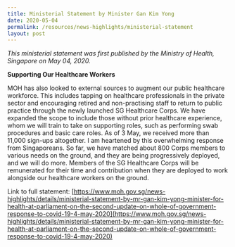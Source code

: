 ```yaml
---
title: Ministerial Statement by Minister Gan Kim Yong
date: 2020-05-04
permalink: /resources/news-highlights/ministerial-statement
layout: post
---
```

*This ministerial statement was first published by the Ministry of Health, Singapore on May 04, 2020.*

**Supporting Our Healthcare Workers**

MOH has also looked to external sources to augment our public healthcare workforce. This includes tapping on healthcare professionals in the private sector and encouraging retired and non-practising staff to return to public practice through the newly launched SG Healthcare Corps. We have expanded the scope to include those without prior healthcare experience, whom we will train to take on supporting roles, such as performing swab procedures and basic care roles. As of 3 May, we received more than 11,000 sign-ups altogether. I am heartened by this overwhelming response from Singaporeans. So far, we have matched about 800 Corps members to various needs on the ground, and they are being progressively deployed, and we will do more. Members of the SG Healthcare Corps will be remunerated for their time and contribution when they are deployed to work alongside our healthcare workers on the ground.

Link to full statement: [https://www.moh.gov.sg/news-highlights/details/ministerial-statement-by-mr-gan-kim-yong-minister-for-health-at-parliament-on-the-second-update-on-whole-of-government-response-to-covid-19-4-may-2020](https://www.moh.gov.sg/news-highlights/details/ministerial-statement-by-mr-gan-kim-yong-minister-for-health-at-parliament-on-the-second-update-on-whole-of-government-response-to-covid-19-4-may-2020)